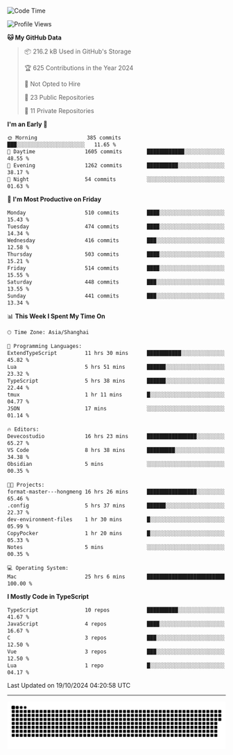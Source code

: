 <!--
<picture>
  <source
    srcset="https://github-readme-stats.vercel.app/api?username=kevinxft&show_icons=true&theme=dark"
    media="(prefers-color-scheme: dark)"
  />
  <source
    srcset="https://github-readme-stats.vercel.app/api?username=kevinxft&show_icons=true"
    media="(prefers-color-scheme: light), (prefers-color-scheme: no-preference)"
  />
  <img src="https://github-readme-stats.vercel.app/api?username=kevinxft&show_icons=true" />
</picture>
-->

<!--START_SECTION:waka-->
![Code Time](http://img.shields.io/badge/Code%20Time-2%2C688%20hrs%2042%20mins-blue)

![Profile Views](http://img.shields.io/badge/Profile%20Views-0-blue)

**🐱 My GitHub Data** 

> 📦 216.2 kB Used in GitHub's Storage 
 > 
> 🏆 625 Contributions in the Year 2024
 > 
> 🚫 Not Opted to Hire
 > 
> 📜 23 Public Repositories 
 > 
> 🔑 11 Private Repositories 
 > 
**I'm an Early 🐤** 

```text
🌞 Morning                385 commits         ███░░░░░░░░░░░░░░░░░░░░░░   11.65 % 
🌆 Daytime                1605 commits        ████████████░░░░░░░░░░░░░   48.55 % 
🌃 Evening                1262 commits        ██████████░░░░░░░░░░░░░░░   38.17 % 
🌙 Night                  54 commits          ░░░░░░░░░░░░░░░░░░░░░░░░░   01.63 % 
```
📅 **I'm Most Productive on Friday** 

```text
Monday                   510 commits         ████░░░░░░░░░░░░░░░░░░░░░   15.43 % 
Tuesday                  474 commits         ████░░░░░░░░░░░░░░░░░░░░░   14.34 % 
Wednesday                416 commits         ███░░░░░░░░░░░░░░░░░░░░░░   12.58 % 
Thursday                 503 commits         ████░░░░░░░░░░░░░░░░░░░░░   15.21 % 
Friday                   514 commits         ████░░░░░░░░░░░░░░░░░░░░░   15.55 % 
Saturday                 448 commits         ███░░░░░░░░░░░░░░░░░░░░░░   13.55 % 
Sunday                   441 commits         ███░░░░░░░░░░░░░░░░░░░░░░   13.34 % 
```


📊 **This Week I Spent My Time On** 

```text
🕑︎ Time Zone: Asia/Shanghai

💬 Programming Languages: 
ExtendTypeScript         11 hrs 30 mins      ███████████░░░░░░░░░░░░░░   45.82 % 
Lua                      5 hrs 51 mins       ██████░░░░░░░░░░░░░░░░░░░   23.32 % 
TypeScript               5 hrs 38 mins       ██████░░░░░░░░░░░░░░░░░░░   22.44 % 
tmux                     1 hr 11 mins        █░░░░░░░░░░░░░░░░░░░░░░░░   04.77 % 
JSON                     17 mins             ░░░░░░░░░░░░░░░░░░░░░░░░░   01.14 % 

🔥 Editors: 
Devecostudio             16 hrs 23 mins      ████████████████░░░░░░░░░   65.27 % 
VS Code                  8 hrs 38 mins       █████████░░░░░░░░░░░░░░░░   34.38 % 
Obsidian                 5 mins              ░░░░░░░░░░░░░░░░░░░░░░░░░   00.35 % 

🐱‍💻 Projects: 
format-master---hongmeng 16 hrs 26 mins      ████████████████░░░░░░░░░   65.46 % 
.config                  5 hrs 37 mins       ██████░░░░░░░░░░░░░░░░░░░   22.37 % 
dev-environment-files    1 hr 30 mins        █░░░░░░░░░░░░░░░░░░░░░░░░   05.99 % 
CopyPocker               1 hr 20 mins        █░░░░░░░░░░░░░░░░░░░░░░░░   05.33 % 
Notes                    5 mins              ░░░░░░░░░░░░░░░░░░░░░░░░░   00.35 % 

💻 Operating System: 
Mac                      25 hrs 6 mins       █████████████████████████   100.00 % 
```

**I Mostly Code in TypeScript** 

```text
TypeScript               10 repos            ██████████░░░░░░░░░░░░░░░   41.67 % 
JavaScript               4 repos             ████░░░░░░░░░░░░░░░░░░░░░   16.67 % 
C                        3 repos             ███░░░░░░░░░░░░░░░░░░░░░░   12.50 % 
Vue                      3 repos             ███░░░░░░░░░░░░░░░░░░░░░░   12.50 % 
Lua                      1 repo              █░░░░░░░░░░░░░░░░░░░░░░░░   04.17 % 
```




 Last Updated on 19/10/2024 04:20:58 UTC
<!--END_SECTION:waka-->

---

<picture>
  <source media="(prefers-color-scheme: dark)" srcset="https://raw.githubusercontent.com/kevinxft/kevinxft/output/github-contribution-grid-snake-dark.svg">
  <source media="(prefers-color-scheme: light)" srcset="https://raw.githubusercontent.com/kevinxft/kevinxft/output/github-contribution-grid-snake.svg">
  <img alt="github contribution grid snake animation" src="https://raw.githubusercontent.com/kevinxft/kevinxft/output/github-contribution-grid-snake.svg">
</picture>